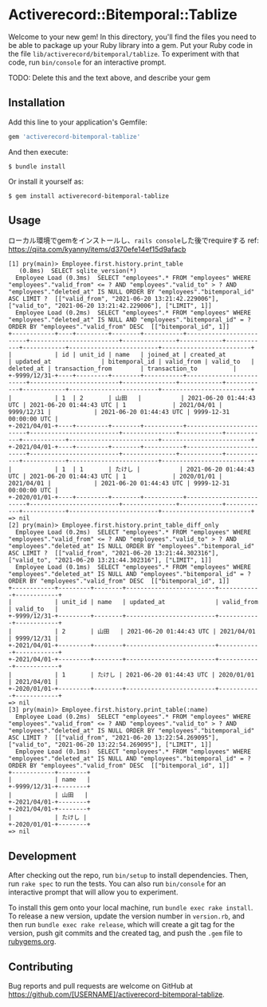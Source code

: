 # Activerecord::Bitemporal::Tablize

Welcome to your new gem! In this directory, you'll find the files you need to be able to package up your Ruby library into a gem. Put your Ruby code in the file `lib/activerecord/bitemporal/tablize`. To experiment with that code, run `bin/console` for an interactive prompt.

TODO: Delete this and the text above, and describe your gem

## Installation

Add this line to your application's Gemfile:

```ruby
gem 'activerecord-bitemporal-tablize'
```

And then execute:

    $ bundle install

Or install it yourself as:

    $ gem install activerecord-bitemporal-tablize

## Usage

ローカル環境でgemをインストールし、`rails console`した後でrequireする
ref: https://qiita.com/kyanny/items/d370efe14ef15d9afacb

```
[1] pry(main)> Employee.first.history.print_table
   (0.8ms)  SELECT sqlite_version(*)
  Employee Load (0.3ms)  SELECT "employees".* FROM "employees" WHERE "employees"."valid_from" <= ? AND "employees"."valid_to" > ? AND "employees"."deleted_at" IS NULL ORDER BY "employees"."bitemporal_id" ASC LIMIT ?  [["valid_from", "2021-06-20 13:21:42.229006"], ["valid_to", "2021-06-20 13:21:42.229006"], ["LIMIT", 1]]
  Employee Load (0.2ms)  SELECT "employees".* FROM "employees" WHERE "employees"."deleted_at" IS NULL AND "employees"."bitemporal_id" = ? ORDER BY "employees"."valid_from" DESC  [["bitemporal_id", 1]]
+------------+----+---------+--------+-----------+-------------------------+-------------------------+---------------+------------+------------+------------+-------------------------+-------------------------+
|            | id | unit_id | name   | joined_at | created_at              | updated_at              | bitemporal_id | valid_from | valid_to   | deleted_at | transaction_from        | transaction_to          |
+-9999/12/31-+----+---------+--------+-----------+-------------------------+-------------------------+---------------+------------+------------+------------+-------------------------+-------------------------+
|            | 1  | 2       | 山田   |           | 2021-06-20 01:44:43 UTC | 2021-06-20 01:44:43 UTC | 1             | 2021/04/01 | 9999/12/31 |            | 2021-06-20 01:44:43 UTC | 9999-12-31 00:00:00 UTC |
+-2021/04/01-+----+---------+--------+-----------+-------------------------+-------------------------+---------------+------------+------------+------------+-------------------------+-------------------------+
+-2021/04/01-+----+---------+--------+-----------+-------------------------+-------------------------+---------------+------------+------------+------------+-------------------------+-------------------------+
|            | 1  | 1       | たけし |           | 2021-06-20 01:44:43 UTC | 2021-06-20 01:44:43 UTC | 1             | 2020/01/01 | 2021/04/01 |            | 2021-06-20 01:44:43 UTC | 9999-12-31 00:00:00 UTC |
+-2020/01/01-+----+---------+--------+-----------+-------------------------+-------------------------+---------------+------------+------------+------------+-------------------------+-------------------------+
=> nil
[2] pry(main)> Employee.first.history.print_table_diff_only
  Employee Load (0.2ms)  SELECT "employees".* FROM "employees" WHERE "employees"."valid_from" <= ? AND "employees"."valid_to" > ? AND "employees"."deleted_at" IS NULL ORDER BY "employees"."bitemporal_id" ASC LIMIT ?  [["valid_from", "2021-06-20 13:21:44.302316"], ["valid_to", "2021-06-20 13:21:44.302316"], ["LIMIT", 1]]
  Employee Load (0.1ms)  SELECT "employees".* FROM "employees" WHERE "employees"."deleted_at" IS NULL AND "employees"."bitemporal_id" = ? ORDER BY "employees"."valid_from" DESC  [["bitemporal_id", 1]]
+------------+---------+--------+-------------------------+------------+------------+
|            | unit_id | name   | updated_at              | valid_from | valid_to   |
+-9999/12/31-+---------+--------+-------------------------+------------+------------+
|            | 2       | 山田   | 2021-06-20 01:44:43 UTC | 2021/04/01 | 9999/12/31 |
+-2021/04/01-+---------+--------+-------------------------+------------+------------+
+-2021/04/01-+---------+--------+-------------------------+------------+------------+
|            | 1       | たけし | 2021-06-20 01:44:43 UTC | 2020/01/01 | 2021/04/01 |
+-2020/01/01-+---------+--------+-------------------------+------------+------------+
=> nil
[3] pry(main)> Employee.first.history.print_table(:name)
  Employee Load (0.2ms)  SELECT "employees".* FROM "employees" WHERE "employees"."valid_from" <= ? AND "employees"."valid_to" > ? AND "employees"."deleted_at" IS NULL ORDER BY "employees"."bitemporal_id" ASC LIMIT ?  [["valid_from", "2021-06-20 13:22:54.269095"], ["valid_to", "2021-06-20 13:22:54.269095"], ["LIMIT", 1]]
  Employee Load (0.1ms)  SELECT "employees".* FROM "employees" WHERE "employees"."deleted_at" IS NULL AND "employees"."bitemporal_id" = ? ORDER BY "employees"."valid_from" DESC  [["bitemporal_id", 1]]
+------------+--------+
|            | name   |
+-9999/12/31-+--------+
|            | 山田   |
+-2021/04/01-+--------+
+-2021/04/01-+--------+
|            | たけし |
+-2020/01/01-+--------+
=> nil
```

## Development

After checking out the repo, run `bin/setup` to install dependencies. Then, run `rake spec` to run the tests. You can also run `bin/console` for an interactive prompt that will allow you to experiment.

To install this gem onto your local machine, run `bundle exec rake install`. To release a new version, update the version number in `version.rb`, and then run `bundle exec rake release`, which will create a git tag for the version, push git commits and the created tag, and push the `.gem` file to [rubygems.org](https://rubygems.org).

## Contributing

Bug reports and pull requests are welcome on GitHub at https://github.com/[USERNAME]/activerecord-bitemporal-tablize.
